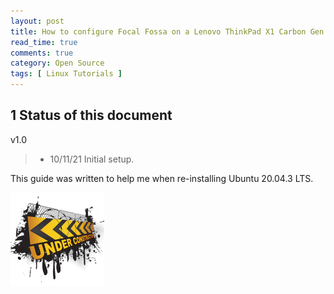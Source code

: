 ```yaml
---
layout: post
title: How to configure Focal Fossa on a Lenovo ThinkPad X1 Carbon Gen 8
read_time: true
comments: true
category: Open Source 
tags: [ Linux Tutorials ]
---
```


**1 Status of this document**
-----------------------------

v1.0
> * 10/11/21 Initial setup.

This guide was written to help me when re-installing Ubuntu 20.04.3 LTS. 

![](/assets/under-construction.png)

